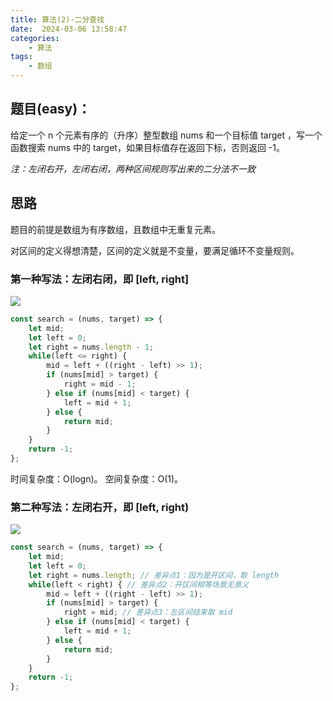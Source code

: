 ```yaml
---
title: 算法(2)-二分查找
date:  2024-03-06 13:58:47
categories:
    - 算法
tags:
    - 数组
---
```


## 题目(easy)：

给定一个 n 个元素有序的（升序）整型数组 nums 和一个目标值 target  ，写一个函数搜索 nums 中的 target，如果目标值存在返回下标，否则返回 -1。

*注：左闭右开，左闭右闭，两种区间规则写出来的二分法不一致*

<!-- more -->

## 思路

题目的前提是数组为有序数组，且数组中无重复元素。

对区间的定义得想清楚，区间的定义就是不变量，要满足循环不变量规则。

### 第一种写法：左闭右闭，即 [left, right]

![](https://code-thinking-1253855093.file.myqcloud.com/pics/20210311153055723.jpg)

``` javascript
const search = (nums, target) => {
    let mid;
    let left = 0;
    let right = nums.length - 1;
    while(left <= right) {
        mid = left + ((right - left) >> 1);
        if (nums[mid] > target) {
            right = mid - 1;
        } else if (nums[mid] < target) {
            left = mid + 1;
        } else {
            return mid;
        }
    }
    return -1;
};
```

时间复杂度：O(logn)。
空间复杂度：O(1)。

### 第二种写法：左闭右开，即 [left, right)

![](https://code-thinking-1253855093.file.myqcloud.com/pics/20210311153123632.jpg)

``` javascript
const search = (nums, target) => {
    let mid;
    let left = 0;
    let right = nums.length; // 差异点1：因为是开区间，取 length
    while(left < right) { // 差异点2：开区间相等场景无意义
        mid = left + ((right - left) >> 1);
        if (nums[mid] > target) {
            right = mid; // 差异点3：左区间结束取 mid
        } else if (nums[mid] < target) {
            left = mid + 1;
        } else {
            return mid;
        }
    }
    return -1;
};
```